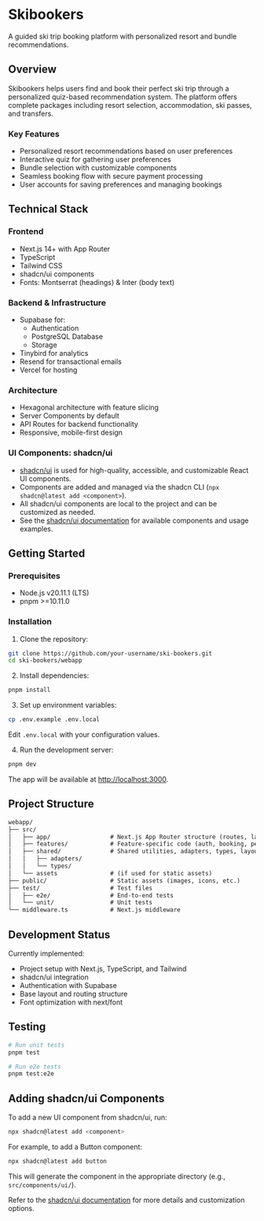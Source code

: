 # Skibookers

A guided ski trip booking platform with personalized resort and bundle recommendations.

## Overview

Skibookers helps users find and book their perfect ski trip through a personalized quiz-based recommendation system. The platform offers complete packages including resort selection, accommodation, ski passes, and transfers.

### Key Features

- Personalized resort recommendations based on user preferences
- Interactive quiz for gathering user preferences
- Bundle selection with customizable components
- Seamless booking flow with secure payment processing
- User accounts for saving preferences and managing bookings

## Technical Stack

### Frontend
- Next.js 14+ with App Router
- TypeScript
- Tailwind CSS
- shadcn/ui components
- Fonts: Montserrat (headings) & Inter (body text)

### Backend & Infrastructure
- Supabase for:
  - Authentication
  - PostgreSQL Database
  - Storage
- Tinybird for analytics
- Resend for transactional emails
- Vercel for hosting

### Architecture
- Hexagonal architecture with feature slicing
- Server Components by default
- API Routes for backend functionality
- Responsive, mobile-first design

### UI Components: shadcn/ui

- [shadcn/ui](https://ui.shadcn.com/) is used for high-quality, accessible, and customizable React UI components.
- Components are added and managed via the shadcn CLI (`npx shadcn@latest add <component>`).
- All shadcn/ui components are local to the project and can be customized as needed.
- See the [shadcn/ui documentation](https://ui.shadcn.com/docs) for available components and usage examples.

## Getting Started

### Prerequisites
- Node.js v20.11.1 (LTS)
- pnpm >=10.11.0

### Installation

1. Clone the repository:
```bash
git clone https://github.com/your-username/ski-bookers.git
cd ski-bookers/webapp
```

2. Install dependencies:
```bash
pnpm install
```

3. Set up environment variables:
```bash
cp .env.example .env.local
```
Edit `.env.local` with your configuration values.

4. Run the development server:
```bash
pnpm dev
```

The app will be available at [http://localhost:3000](http://localhost:3000).

## Project Structure

```txt
webapp/
├── src/
│   ├── app/                 # Next.js App Router structure (routes, layouts, API, etc.)
│   ├── features/            # Feature-specific code (auth, booking, personalization, etc.)
│   ├── shared/              # Shared utilities, adapters, types, layouts, navigation, providers
│   │   ├── adapters/
│   │   └── types/
│   └── assets               # (if used for static assets)
├── public/                  # Static assets (images, icons, etc.)
├── test/                    # Test files
│   ├── e2e/                 # End-to-end tests
│   └── unit/                # Unit tests
└── middleware.ts            # Next.js middleware
```

## Development Status

Currently implemented:
- Project setup with Next.js, TypeScript, and Tailwind
- shadcn/ui integration
- Authentication with Supabase
- Base layout and routing structure
- Font optimization with next/font

## Testing

```bash
# Run unit tests
pnpm test

# Run e2e tests
pnpm test:e2e
```

## Adding shadcn/ui Components

To add a new UI component from shadcn/ui, run:

```bash
npx shadcn@latest add <component>
```

For example, to add a Button component:

```bash
npx shadcn@latest add button
```

This will generate the component in the appropriate directory (e.g., `src/components/ui/`).

Refer to the [shadcn/ui documentation](https://ui.shadcn.com/docs/components) for more details and customization options.
